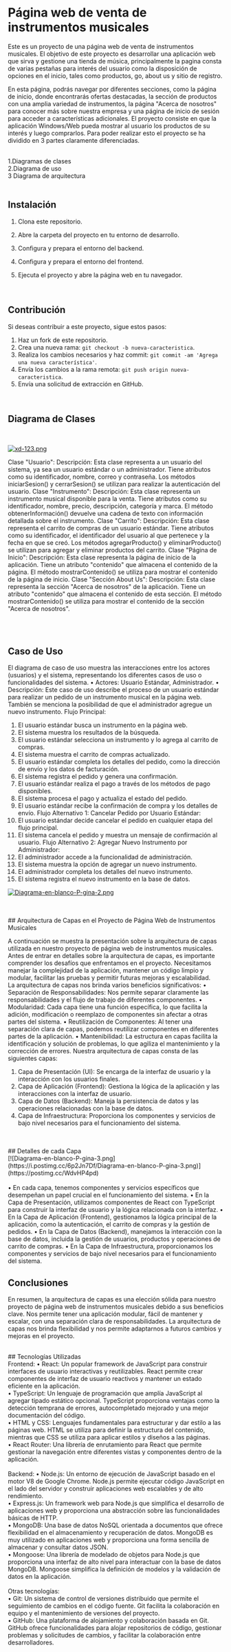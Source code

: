 # Página web de venta de instrumentos musicales
<p> Este es un proyecto de una página web de venta de instrumentos musicales. El objetivo de este proyecto es desarrollar una aplicación web que sirva y gestione una tienda de música, principalmente la pagina consta de varias pestañas para interés del usuario como la disposición de opciones en el inicio, tales como productos, go, about us y sitio de registro.</p>
<p>En esta página, podrás navegar por diferentes secciones, como la página de inicio, donde encontrarás ofertas destacadas, la sección de productos con una amplia variedad de instrumentos, la página "Acerca de nosotros" para conocer más sobre nuestra empresa y una página de inicio de sesión para acceder a características adicionales.
El proyecto consiste en que la aplicación Windows/Web pueda mostrar al usuario los productos de su interés y luego comprarlos. Para poder realizar esto el proyecto se ha dividido en 3 partes claramente diferenciadas.</p>
<br>
1.Diagramas de clases <br>
2.Diagrama de uso <br>
3 Diagrama de arquitectura <br>

 <br>


## Instalación
1. Clona este repositorio.
2. Abre la carpeta del proyecto en tu entorno de desarrollo.
3. Configura y prepara el entorno del backend.
4. Configura y prepara el entorno del frontend.
5. Ejecuta el proyecto y abre la página web en tu navegador.

   <br>

## Contribución
Si deseas contribuir a este proyecto, sigue estos pasos:
1. Haz un fork de este repositorio.
2. Crea una nueva rama: `git checkout -b nueva-caracteristica`.
3. Realiza los cambios necesarios y haz commit: `git commit -am 'Agrega una nueva característica'`.
4. Envía los cambios a la rama remota: `git push origin nueva-caracteristica`.
5. Envía una solicitud de extracción en GitHub.

<br>

## Diagrama de Clases
<br>

[![xd-123.png](https://i.postimg.cc/wT9D1LRn/xd-123.png)](https://postimg.cc/Lh0J7qTV)
 
Clase "Usuario":
Descripción: Esta clase representa a un usuario del sistema, ya sea un usuario estándar o un administrador. Tiene atributos como su identificador, nombre, correo y contraseña. Los métodos iniciarSesion() y cerrarSesion() se utilizan para realizar la autenticación del usuario.
Clase "Instrumento":
Descripción: Esta clase representa un instrumento musical disponible para la venta. Tiene atributos como su identificador, nombre, precio, descripción, categoría y marca. El método obtenerInformación() devuelve una cadena de texto con información detallada sobre el instrumento.
Clase "Carrito":
Descripción: Esta clase representa el carrito de compras de un usuario estándar. Tiene atributos como su identificador, el identificador del usuario al que pertenece y la fecha en que se creó. Los métodos agregarProducto() y eliminarProducto() se utilizan para agregar y eliminar productos del carrito.
Clase "Página de Inicio":
Descripción: Esta clase representa la página de inicio de la aplicación. Tiene un atributo "contenido" que almacena el contenido de la página. El método mostrarContenido() se utiliza para mostrar el contenido de la página de inicio.
Clase "Sección About Us":
Descripción: Esta clase representa la sección "Acerca de nosotros" de la aplicación. Tiene un atributo "contenido" que almacena el contenido de esta sección. El método mostrarContenido() se utiliza para mostrar el contenido de la sección "Acerca de nosotros".


<br>

<br>

## Caso de Uso
El diagrama de caso de uso muestra las interacciones entre los actores (usuarios) y el sistema, representando los diferentes casos de uso o funcionalidades del sistema.
•	Actores: Usuario Estándar, Administrador.
•	Descripción: Este caso de uso describe el proceso de un usuario estándar para realizar un pedido de un instrumento musical en la página web. También se menciona la posibilidad de que el administrador agregue un nuevo instrumento.
Flujo Principal:
1.	El usuario estándar busca un instrumento en la página web.
2.	El sistema muestra los resultados de la búsqueda.
3.	El usuario estándar selecciona un instrumento y lo agrega al carrito de compras.
4.	El sistema muestra el carrito de compras actualizado.
5.	El usuario estándar completa los detalles del pedido, como la dirección de envío y los datos de facturación.
6.	El sistema registra el pedido y genera una confirmación.
7.	El usuario estándar realiza el pago a través de los métodos de pago disponibles.
8.	El sistema procesa el pago y actualiza el estado del pedido.
9.	El usuario estándar recibe la confirmación de compra y los detalles de envío.
Flujo Alternativo 1: Cancelar Pedido por Usuario Estándar:
1.	El usuario estándar decide cancelar el pedido en cualquier etapa del flujo principal.
2.	El sistema cancela el pedido y muestra un mensaje de confirmación al usuario.
Flujo Alternativo 2: Agregar Nuevo Instrumento por Administrador:
1.	El administrador accede a la funcionalidad de administración.
2.	El sistema muestra la opción de agregar un nuevo instrumento.
3.	El administrador completa los detalles del nuevo instrumento.
4.	El sistema registra el nuevo instrumento en la base de datos.


[![Diagrama-en-blanco-P-gina-2.png](https://i.postimg.cc/nhCZ2SQ7/Diagrama-en-blanco-P-gina-2.png)](https://postimg.cc/SnFwNrdN)


<br>
<br>
## Arquitectura de Capas en el Proyecto de Página Web de Instrumentos Musicales

A continuación se muestra la presentación sobre la arquitectura de capas utilizada en nuestro proyecto de página web de instrumentos musicales.
Antes de entrar en detalles sobre la arquitectura de capas, es importante comprender los desafíos que enfrentamos en el proyecto.
Necesitamos manejar la complejidad de la aplicación, mantener un código limpio y modular, facilitar las pruebas y permitir futuras mejoras y escalabilidad.
<br>
La arquitectura de capas nos brinda varios beneficios significativos:
•	Separación de Responsabilidades: Nos permite separar claramente las responsabilidades y el flujo de trabajo de diferentes componentes.
•	Modularidad: Cada capa tiene una función específica, lo que facilita la adición, modificación o reemplazo de componentes sin afectar a otras partes del sistema.
•	Reutilización de Componentes: Al tener una separación clara de capas, podemos reutilizar componentes en diferentes partes de la aplicación.
•	Mantenibilidad: La estructura en capas facilita la identificación y solución de problemas, lo que agiliza el mantenimiento y la corrección de errores.
Nuestra arquitectura de capas consta de las siguientes capas:
<br>
1.	Capa de Presentación (UI): Se encarga de la interfaz de usuario y la interacción con los usuarios finales.
2.	Capa de Aplicación (Frontend): Gestiona la lógica de la aplicación y las interacciones con la interfaz de usuario.
3.	Capa de Datos (Backend): Maneja la persistencia de datos y las operaciones relacionadas con la base de datos.
4.	Capa de Infraestructura: Proporciona los componentes y servicios de bajo nivel necesarios para el funcionamiento del sistema.

<br>
<br>
## Detalles de cada Capa
<br>
[![Diagrama-en-blanco-P-gina-3.png](https://i.postimg.cc/6p2Jn7Df/Diagrama-en-blanco-P-gina-3.png)](https://postimg.cc/WdvHP4pd)
<br>
<br>
•	En cada capa, tenemos componentes y servicios específicos que desempeñan un papel crucial en el funcionamiento del sistema.
•	En la Capa de Presentación, utilizamos componentes de React con TypeScript para construir la interfaz de usuario y la lógica relacionada con la interfaz.
•	En la Capa de Aplicación (Frontend), gestionamos la lógica principal de la aplicación, como la autenticación, el carrito de compras y la gestión de pedidos.
•	En la Capa de Datos (Backend), manejamos la interacción con la base de datos, incluida la gestión de usuarios, productos y operaciones de carrito de compras.
•	En la Capa de Infraestructura, proporcionamos los componentes y servicios de bajo nivel necesarios para el funcionamiento del sistema.
<br>

## Conclusiones
En resumen, la arquitectura de capas es una elección sólida para nuestro proyecto de página web de instrumentos musicales debido a sus beneficios clave.
Nos permite tener una aplicación modular, fácil de mantener y escalar, con una separación clara de responsabilidades.
La arquitectura de capas nos brinda flexibilidad y nos permite adaptarnos a futuros cambios y mejoras en el proyecto.



<br>
## Tecnologías Utilizadas
<br>
Frontend:
•	React: Un popular framework de JavaScript para construir interfaces de usuario interactivas y reutilizables. React permite crear componentes de interfaz de usuario reactivos y mantener un estado eficiente en la aplicación.<br>
•	TypeScript: Un lenguaje de programación que amplía JavaScript al agregar tipado estático opcional. TypeScript proporciona ventajas como la detección temprana de errores, autocompletado mejorado y una mejor documentación del código.<br>
•	HTML y CSS: Lenguajes fundamentales para estructurar y dar estilo a las páginas web. HTML se utiliza para definir la estructura del contenido, mientras que CSS se utiliza para aplicar estilos y diseños a las páginas. <br>
•	React Router: Una librería de enrutamiento para React que permite gestionar la navegación entre diferentes vistas y componentes dentro de la aplicación.<br>
<br>
Backend:
•	Node.js: Un entorno de ejecución de JavaScript basado en el motor V8 de Google Chrome. Node.js permite ejecutar código JavaScript en el lado del servidor y construir aplicaciones web escalables y de alto rendimiento.<br>
•	Express.js: Un framework web para Node.js que simplifica el desarrollo de aplicaciones web y proporciona una abstracción sobre las funcionalidades básicas de HTTP. <br>
•	MongoDB: Una base de datos NoSQL orientada a documentos que ofrece flexibilidad en el almacenamiento y recuperación de datos. MongoDB es muy utilizado en aplicaciones web y proporciona una forma sencilla de almacenar y consultar datos JSON.<br>
•	Mongoose: Una librería de modelado de objetos para Node.js que proporciona una interfaz de alto nivel para interactuar con la base de datos MongoDB. Mongoose simplifica la definición de modelos y la validación de datos en la aplicación.<br><br>
Otras tecnologías:<br>
•	Git: Un sistema de control de versiones distribuido que permite el seguimiento de cambios en el código fuente. Git facilita la colaboración en equipo y el mantenimiento de versiones del proyecto.<br>
•	GitHub: Una plataforma de alojamiento y colaboración basada en Git. GitHub ofrece funcionalidades para alojar repositorios de código, gestionar problemas y solicitudes de cambios, y facilitar la colaboración entre desarrolladores.













